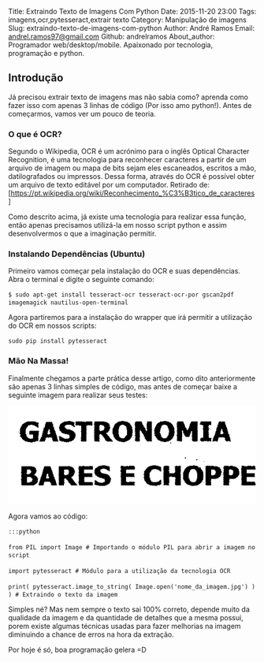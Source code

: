 Title: Extraindo Texto de Imagens Com Python
Date: 2015-11-20 23:00
Tags: imagens,ocr,pytesseract,extrair texto
Category: Manipulação de imagens
Slug: extraindo-texto-de-imagens-com-python
Author: André Ramos
Email:  andrel.ramos97@gmail.com
Github: andrelramos
About_author: Programador web/desktop/mobile. Apaixonado por tecnologia, programação e python.

Introdução
-----------

Já precisou extrair texto de imagens mas não sabia como? aprenda como fazer isso com apenas 3 linhas de código (Por isso amo python!). Antes de começarmos, vamos ver um pouco de teoria.

### O que é OCR?

Segundo o Wikipedia, OCR é um acrónimo para o inglês Optical Character Recognition, é uma tecnologia para reconhecer caracteres a partir de um arquivo de imagem ou mapa de bits sejam eles escaneados, escritos a mão, datilografados ou impressos. Dessa forma, através do OCR é possível obter um arquivo de texto editável por um computador. Retirado de: [https://pt.wikipedia.org/wiki/Reconhecimento_%C3%B3tico_de_caracteres]

Como descrito acima, já existe uma tecnologia para realizar essa função, então apenas precisamos utilizá-la em nosso script python e assim desenvolvermos o que a imaginação permitir.

### Instalando Dependências (Ubuntu)

Primeiro vamos começar pela instalação do OCR e suas dependências. Abra o terminal e digite o seguinte comando:
	
	$ sudo apt-get install tesseract-ocr tesseract-ocr-por gscan2pdf imagemagick nautilus-open-terminal

Agora partiremos para a instalação do wrapper que irá permitir a utilização do OCR em nossos scripts:

	sudo pip install pytesseract


### Mão Na Massa!

Finalmente chegamos a parte prática desse artigo, como dito anteriormente são apenas 3 linhas simples de código, mas antes de começar baixe a seguinte imagem para realizar seus testes:

![imagem para teste](images/andrelramos/ocr2.png "Imagem Para Teste")

Agora vamos ao código:

	:::python
	
	from PIL import Image # Importando o módulo PIL para abrir a imagem no script
	
	import pytesseract # Módulo para a utilização da tecnologia OCR

	print( pytesseract.image_to_string( Image.open('nome_da_imagem.jpg') ) ) # Extraindo o texto da imagem

Simples né? Mas nem sempre o texto sai 100% correto, depende muito da qualidade da imagem e da quantidade de detalhes que a mesma possui, porem existe algumas técnicas usadas para fazer melhorias na imagem diminuindo a chance de erros na hora da extração.

Por hoje é só, boa programação gelera =D
